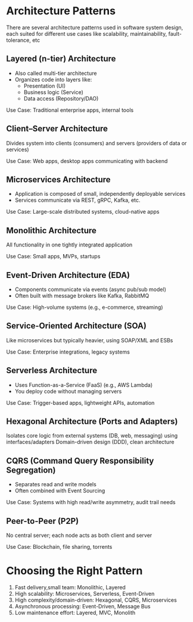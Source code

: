# Architecture Patterns

There are several architecture patterns used in software system design, each suited for different use cases like scalability, maintainability, fault-tolerance, etc

## Layered (n-tier) Architecture
* Also called multi-tier architecture
* Organizes code into layers like:
    * Presentation (UI)
    * Business logic (Service)
    * Data access (Repository/DAO)

Use Case: Traditional enterprise apps, internal tools


## Client–Server Architecture
Divides system into clients (consumers) and servers (providers of data or services)

Use Case: Web apps, desktop apps communicating with backend

## Microservices Architecture
* Application is composed of small, independently deployable services
* Services communicate via REST, gRPC, Kafka, etc.

Use Case: Large-scale distributed systems, cloud-native apps

## Monolithic Architecture
All functionality in one tightly integrated application

Use Case: Small apps, MVPs, startups

## Event-Driven Architecture (EDA)
* Components communicate via events (async pub/sub model)
* Often built with message brokers like Kafka, RabbitMQ

Use Case: High-volume systems (e.g., e-commerce, streaming)

## Service-Oriented Architecture (SOA)
Like microservices but typically heavier, using SOAP/XML and ESBs

Use Case: Enterprise integrations, legacy systems

## Serverless Architecture
* Uses Function-as-a-Service (FaaS) (e.g., AWS Lambda)
* You deploy code without managing servers

Use Case: Trigger-based apps, lightweight APIs, automation

## Hexagonal Architecture (Ports and Adapters)
Isolates core logic from external systems (DB, web, messaging) using interfaces/adapters
Domain-driven design (DDD), clean architecture

## CQRS (Command Query Responsibility Segregation)
* Separates read and write models
* Often combined with Event Sourcing

Use Case: Systems with high read/write asymmetry, audit trail needs

## Peer-to-Peer (P2P)
No central server; each node acts as both client and server

Use Case: Blockchain, file sharing, torrents

# Choosing the Right Pattern

1. Fast delivery,small team: Monolithic, Layered
2. High scalability: Microservices, Serverless, Event-Driven
3. High complexity/domain-driven: Hexagonal, CQRS, Microservices
4. Asynchronous processing: Event-Driven, Message Bus
5. Low maintenance effort: Layered, MVC, Monolith




